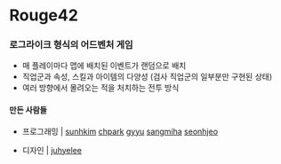 # Rouge42

### 로그라이크 형식의 어드벤처 게임
- 매 플레이마다 맵에 배치된 이벤트가 랜덤으로 배치
- 직업군과 속성, 스킬과 아이템의 다양성 (검사 직업군의 일부분만 구현된 상태)
- 여러 방향에서 몰려오는 적을 처치하는 전투 방식


#### 만든 사람들

- 프로그래밍 | 
[sunhkim](https://github.com/orgs/Rouge42SEOUL/people/mocha-kim) 
[chpark](https://github.com/orgs/Rouge42SEOUL/people/kahadra)
[gyyu](https://github.com/orgs/Rouge42SEOUL/people/yugd1211)
[sangmiha](https://github.com/orgs/Rouge42SEOUL/people/Han-Sang-min)
[seonhjeo](https://github.com/orgs/Rouge42SEOUL/people/seonhjeo)

- 디자인 | 
[juhyelee](https://github.com/orgs/Rouge42SEOUL/people/juhyeonlee134)
